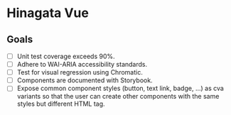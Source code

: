 # Hinagata Vue

## Goals

- [ ] Unit test coverage exceeds 90%.
- [ ] Adhere to WAI-ARIA accessibility standards.
- [ ] Test for visual regression using Chromatic.
- [ ] Components are documented with Storybook.
- [ ] Expose common component styles (button, text link, badge, ...) as cva variants so that the user can create other components with the same styles but different HTML tag.